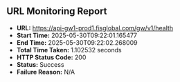 ## URL Monitoring Report

- **URL:** https://api-gw1-prod1.fisglobal.com/gw/v1/health
- **Start Time:** 2025-05-30T09:22:01.165477
- **End Time:** 2025-05-30T09:22:02.268009
- **Total Time Taken:** 1.102532 seconds
- **HTTP Status Code:** 200
- **Status:** Success
- **Failure Reason:** N/A
